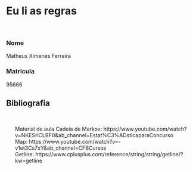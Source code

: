 <h1>Eu li as regras</h1>
<br>
<h3>Nome</h3>
<t>Matheus Ximenes Ferreira</t><br>
<h3>Matricula</h3>
<t>95666</t><br>

<h2>Bibliografia</h2>
<br>
<t>
<ol>
    <t>Material de aula</t>
    <t>Cadeia de Markov: https://www.youtube.com/watch?v=NKESrlCLBF0&ab_channel=Estat%C3%ADsticaparaConcurso</t><br>
    <t>Map: https://www.youtube.com/watch?v=-v1et3Cs7xY&ab_channel=CFBCursos</t><br>
    <t>Getline: https://www.cplusplus.com/reference/string/string/getline/?kw=getline</t><br>

</ol>
</t>